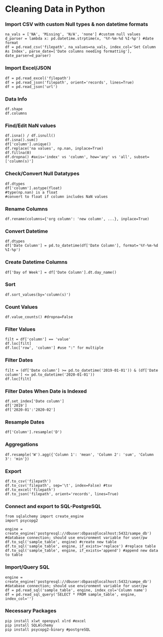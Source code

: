 # Cleaning Data in Python

### Import CSV with custom Null types & non datetime formats
```
na_vals = ['NA', 'Missing', 'N/A', 'none'] #custom null values
d_parser = lambda x: pd.datetime.strptime(x, '%Y-%m-%d %I-%p') #date format
df = pd.read_csv('filepath', na_values=na_vals, index_col='Set Column As Index', parse_date=['Date columns needing formatting'], date_parser=d_parser)
```

### Import Excel/JSON
```
df = pd.read_excel('filepath')
df = pd.read_json('filepath', orient='records', lines=True)
df = pd.read_json('url')
```

### Data Info
```
df.shape
df.columns
```

### Find/Edit NaN values
```
df.isna() / df.isnull()
df.isna().sum()
df['column'].unique()
df.replace('na values', np.nan, inplace=True)
df.fillna(0)
df.dropna() #axis='index' vs 'column', how='any' vs 'all', subset=['column(s)']
```

### Check/Convert Null Datatypes
```
df.dtypes
df['column'].astype(float) 
#type(np.nan) is a float
#convert to float if column includes NaN values
```

### Rename Columns
```
df.rename(columns={'org column': 'new column', ...}, inplace=True)
```

### Convert Datetime
```
df.dtypes
df['Date Column'] = pd.to_datetime(df['Date Column'], format='%Y-%m-%d %I-%p')
```

### Create Datetime Columns
```
df['Day of Week'] = df['Date Column'].dt.day_name()
```

### Sort
```
df.sort_values(by='column(s)')
```

### Count Values
```
df.value_counts() #dropna=False
```

### Filter Values
```
filt = df['column'] == 'value'
df.loc[filt]
df.loc['row', 'column'] #use ":" for multiple
```

### Filter Dates
```
filt = (df['Date column'] >= pd.to_datetime('2019-01-01')) & (df['Date column'] <= pd.to_datetime('2020-01-01'))
df.loc[filt]
```

### Filter Dates When Date is Indexed
```
df.set_index['Date column']
df['2019']
df['2020-01':'2020-02']
```

### Resample Dates
```
df['Column'].resample('D')
```

### Aggregations
```
df.resample('W').agg({'Column 1': 'mean', 'Column 2': 'sum', 'Column 3': 'min'})
```

### Export
```
df.to_csv('filepath')
df.to_csv('filepath', sep='\t', index=False) #tsv
df.to_excel('filepath')
df.to_json('filepath', orient='records', lines=True)
```

### Connect and export to SQL-PostgreSQL
```
from sqlalchemy import create_engine
import psycopg2

engine = create_engine('postgresql://dbuser:dbpass@localhost:5432/sampe_db') #database connection; should use environment variable for user/pw
df.to_sql('sample_table', engine) #create new table
df.to_sql('sample_table', engine, if_exists='replace') #replace table
df.to_sql('sample_table', engine, if_exists='append') #append new data to table
```

### Import/Query SQL
```
engine = create_engine('postgresql://dbuser:dbpass@localhost:5432/sampe_db') #database connection; should use environment variable for user/pw
df = pd.read_sql('sample_table', engine, index_col='Column name')
df = pd.read_sql_query('SELECT * FROM sample_table', engine, index_col='')
```

### Necessary Packages
```
pip install xlwt openpyxl xlrd #excel
pip install SQLAlchemy
pip install psycopg2-binary #postgreSQL
```
